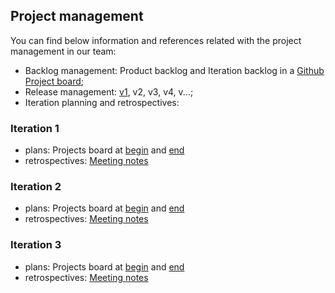 ## Project management
 
 
You can find below information and references related with the project management in our team: 

* Backlog management: Product backlog and Iteration backlog in a [Github Project board](https://github.com/LEIC-ES-2021-22/2LEIC11T5/projects/2);
* Release management: [v1](https://github.com/LEIC-ES-2021-22/2LEIC11T5/releases/tag/v1), v2, v3, v4, v...;
* Iteration planning and retrospectives:

### Iteration 1 
  * plans: Projects board at [begin](https://github.com/LEIC-ES-2021-22/2LEIC11T5/blob/development/images/Iteration2_begin.png) and [end](https://github.com/LEIC-ES-2021-22/2LEIC11T5/blob/development/images/Iteration2_begin.png) 
  * retrospectives: [Meeting notes](RetrospectiveMeeting.md)
	

### Iteration 2
  * plans: Projects board at [begin](https://github.com/LEIC-ES-2021-22/2LEIC11T5/blob/development/images/iteration_before_iter2.png) and [end](https://github.com/LEIC-ES-2021-22/2LEIC11T5/blob/development/images/iteration2_end.png) 
  * retrospectives: [Meeting notes]()

### Iteration 3
  * plans: Projects board at [begin]() and [end]() 
  * retrospectives: [Meeting notes]()
